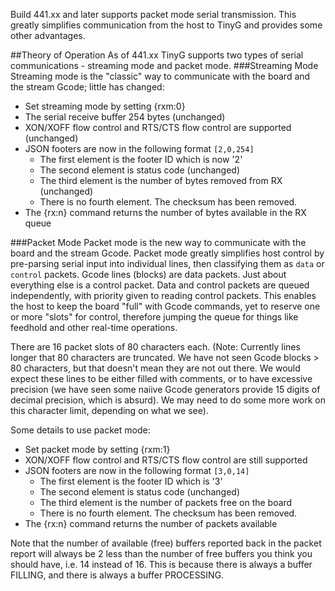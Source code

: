 Build 441.xx and later supports packet mode serial transmission. This greatly simplifies communication from the host to TinyG and provides some other advantages.

##Theory of Operation
As of 441.xx TinyG supports two types of serial communications - streaming mode and packet mode. 
###Streaming Mode 
Streaming mode is the "classic" way to communicate with the board and the stream Gcode; little has changed:

- Set streaming mode by setting {rxm:0}
- The serial receive buffer 254 bytes (unchanged)
- XON/XOFF flow control and RTS/CTS flow control are supported (unchanged)
- JSON footers are now in the following format `[2,0,254]`
  - The first element is the footer ID which is now '2'
  - The second element is status code (unchanged)
  - The third element is the number of bytes removed from RX (unchanged)
  - There is no fourth element. The checksum has been removed.
- The {rx:n} command returns the number of bytes available in the RX queue

###Packet Mode 
Packet mode is the new way to communicate with the board and the stream Gcode. Packet mode greatly simplifies host control by pre-parsing serial input into individual lines, then classifying them as `data` or `control` packets. Gcode lines (blocks) are data packets. Just about everything else is a control packet. Data and control packets are queued independently, with priority given to reading control packets. This enables the host to keep the board "full" with Gcode commands, yet to reserve one or more "slots" for control, therefore jumping the queue for things like feedhold and other real-time operations.

There are 16 packet slots of 80 characters each. (Note: Currently lines longer that 80 characters are truncated. We have not seen Gcode blocks > 80 characters, but that doesn't mean they are not out there. We would expect these lines to be either filled with comments, or to have excessive precision (we have seen some naiive Gcode generators provide 15 digits of decimal precision, which is absurd). We may need to do some more work on this character limit, depending on what we see).

Some details to use packet mode:

- Set packet mode by setting {rxm:1}
- XON/XOFF flow control and RTS/CTS flow control are still supported
- JSON footers are now in the following format `[3,0,14]`
  - The first element is the footer ID which is '3'
  - The second element is status code (unchanged)
  - The third element is the number of packets free on the board
  - There is no fourth element. The checksum has been removed.
- The {rx:n} command returns the number of packets available

Note that the number of available (free) buffers reported back in the packet report will always be 2 less than the number of free buffers you think you should have, i.e. 14 instead of 16. This is because there is always a buffer FILLING, and there is always a buffer PROCESSING.